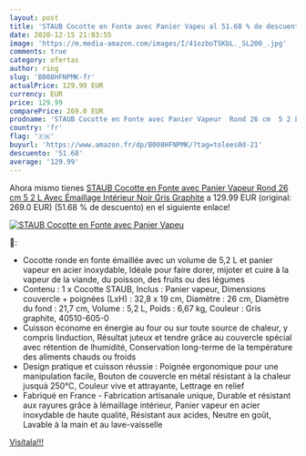 ```yaml
---
layout: post
title: 'STAUB Cocotte en Fonte avec Panier Vapeu al 51.68 % de descuento'
date: 2020-12-15 21:03:55
image: 'https://m.media-amazon.com/images/I/41ozboTSKbL._SL200_.jpg'
comments: true
category: ofertas
author: ring
slug: 'B008HFNPMK-fr'
actualPrice: 129.99 EUR
currency: EUR
price: 129.99
comparePrice: 269.0 EUR
prodname: 'STAUB Cocotte en Fonte avec Panier Vapeur  Rond 26 cm  5 2 L  Avec Émaillage Intérieur Noir  Gris Graphite'
country: 'fr'
flag: '🇫🇷'
buyurl: 'https://www.amazon.fr/dp/B008HFNPMK/?tag=tolees0d-21'
descuento: '51.68'
average: '129.99'
---
```


Ahora mismo tienes [STAUB Cocotte en Fonte avec Panier Vapeur  Rond 26 cm  5 2 L  Avec Émaillage Intérieur Noir  Gris Graphite](https://www.amazon.fr/dp/B008HFNPMK/?tag=tolees0d-21) a 129.99 EUR (original: 269.0 EUR) (51.68 %  de descuento) en el siguiente enlace!

[![STAUB Cocotte en Fonte avec Panier Vapeu](https://m.media-amazon.com/images/I/41ozboTSKbL._SL200_.jpg)](https://www.amazon.fr/dp/B008HFNPMK/?tag=tolees0d-21)

🔎:

- Cocotte ronde en fonte émaillée avec un volume de 5,2 L et panier vapeur en acier inoxydable, Idéale pour faire dorer, mijoter et cuire à la vapeur de la viande, du poisson, des fruits ou des légumes
- Contenu : 1 x Cocotte STAUB, Inclus : Panier vapeur, Dimensions couvercle + poignées (LxH) : 32,8 x 19 cm, Diamètre : 26 cm, Diamètre du fond : 21,7 cm, Volume : 5,2 L, Poids : 6,67 kg, Couleur : Gris graphite, 40510-605-0
- Cuisson économe en énergie au four ou sur toute source de chaleur, y compris linduction, Résultat juteux et tendre grâce au couvercle spécial avec rétention de lhumidité, Conservation long-terme de la température des aliments chauds ou froids
- Design pratique et cuisson réussie : Poignée ergonomique pour une manipulation facile, Bouton de couvercle en métal résistant à la chaleur jusquà 250°C, Couleur vive et attrayante, Lettrage en relief
- Fabriqué en France - Fabrication artisanale unique, Durable et résistant aux rayures grâce à lémaillage intérieur, Panier vapeur en acier inoxydable de haute qualité, Résistant aux acides, Neutre en goût, Lavable à la main et au lave-vaisselle

[Visítala!!!](https://www.amazon.fr/dp/B008HFNPMK/?tag=tolees0d-21)
